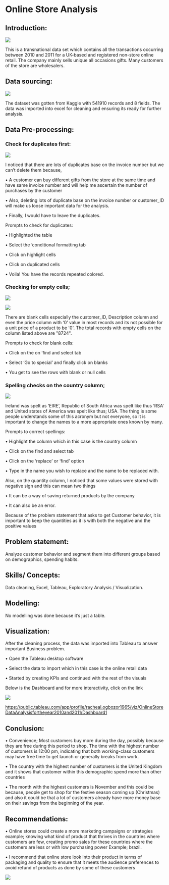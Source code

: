 # Online Store Analysis

## Introduction:

![](https://github.com/NkemRay/Online-Store-Data-Analysis/blob/main/images/hoping%20image.jfif)

This is a transnational data set which contains all the transactions occurring between 2010 and 2011 for a UK-based and registered non-store online retail. 
The company mainly sells unique all occasions gifts.  Many customers of the store are wholesalers. 

## Data sourcing:

![](https://github.com/NkemRay/Online-Store-Data-Analysis/blob/main/images/Data%20sourcing.jfif)

The dataset was gotten from Kaggle with 541910 records and 8 fields. 
The data was imported into excel for cleaning and ensuring its ready for further analysis.

## Data Pre-processing:

### Check for duplicates first:

![](https://github.com/NkemRay/Online-Store-Data-Analysis/blob/main/images/Screenshot%20(75).png)

I noticed that there are lots of duplicates base on the invoice number but we can’t delete them because,

•	A customer can buy different gifts from the store at the same time and have same invoice number and will help me ascertain the number of purchases by the customer 

•	Also, deleting lots of duplicate base on the invoice number or customer_ID will make us loose important data for the analysis.

•	Finally, I would have to leave the duplicates.

Prompts to check for duplicates: 

•	Highlighted the table

•	Select the ‘conditional formatting tab

•	Click on highlight cells

•	Click on duplicated cells

•	Voila! You have the records repeated colored.

### Checking for empty cells;

![](https://github.com/NkemRay/Online-Store-Data-Analysis/blob/main/images/Screenshot%20(76).png)

![](https://github.com/NkemRay/Online-Store-Data-Analysis/blob/main/images/Screenshot%20(78).png)

There are blank cells especially the customer_ID, Description column and even the price column with ‘0’ value in most records and its not possible for a unit price of a product to be '0'. The total records with empty cells on the column listed above are "8724".

Prompts to check for blank cells:

•	Click on the on ‘find and select tab 

•	Select ‘Go to special’ and finally click on blanks 

•	You get to see the rows with blank or null cells

### Spelling checks on the country column;

![](https://github.com/NkemRay/Online-Store-Data-Analysis/blob/main/images/Screenshot%20(82).png)

Ireland was spelt as  ‘EIRE’, Republic of South Africa was spelt like thus ‘RSA’ and United states of America was spelt like thus; USA. The thing is some people understands some of this acronym but not everyone, so it is important to change the names to a more appropriate ones known by many. 

Prompts to correct spellings:

•	Highlight the column which in this case is the country column

•	Click on the find and select tab 

•	Click on the ‘replace’ or ‘find’ option

•	Type in the name you wish to replace and the name to be replaced with.

Also, on the quantity column, I noticed that some values were stored with negative sign and this can mean two things

•	It can be a way of saving returned products by the company  

•	It can also be an error.

Because of the problem statement that asks to get Customer behavior, it is important to keep the quantities as it is with both the negative and the positive values

## Problem statement:

Analyze customer behavior and segment them into different groups based on demographics, spending habits. 

## Skills/ Concepts:

Data cleaning, Excel, Tableau, Exploratory Analysis / Visualization.

## Modelling:

No modelling was done because it’s just a table.

## Visualization:

After the cleaning process, the data was imported into Tableau to answer important Business problem.

•	Open the Tableau desktop software

•	Select the data to import which in this case is the online retail data

•	Started by creating KPIs and continued with the rest of the visuals

Below is the Dashboard and for more interactivity, click on  the link 

![](https://github.com/NkemRay/Online-Store-Data-Analysis/blob/main/images/Screenshot%20(98).png)

https://public.tableau.com/app/profile/racheal.ogbozor1965/viz/OnlineStoreDataAnalysisfortheyear2010and2011/Dashboard1

## Conclusion:

•	Convenience; Most customers buy more during the day, possibly because they are free during this period to shop. The time with the highest number of customers is 12:00 pm, indicating that both working-class customers may have free time to get launch or generally breaks from work.

•	The country with the highest number of customers is the United Kingdom and it shows that customer within this demographic spend more than other countries

•	The month with the highest customers is November and this could be because, people get to shop for the festive season coming up (Christmas) and also it could be that  a lot of customers already have more money base on their savings from the beginning of the year.

## Recommendations: 

•	Online stores could create a more marketing campaigns or strategies example; knowing what kind of product that thrives in the countries where customers are few, creating promo sales for these countries where the customers are less or with low purchasing power Example; brazil.

•	I recommend that online store look into their product in terms of packaging and quality to ensure that it meets the audience preferences to avoid refund of products as done by some of these customers

![](https://github.com/NkemRay/Online-Store-Data-Analysis/blob/main/images/Screenshot%20(102).png)
